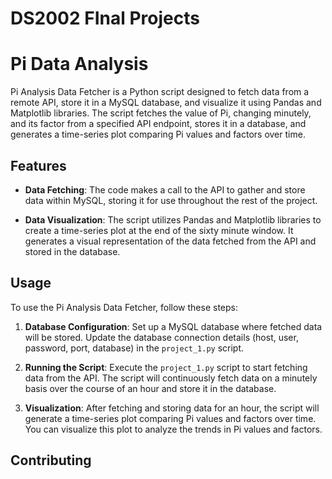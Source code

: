 # DS2002 FInal Projects

# Pi Data Analysis

Pi Analysis Data Fetcher is a Python script designed to fetch data from a remote API, store it in a MySQL database, and visualize it using Pandas and Matplotlib libraries. The script fetches the value of Pi, changing minutely, and its factor from a specified API endpoint, stores it in a database, and generates a time-series plot comparing Pi values and factors over time.

## Features

- **Data Fetching**: The code makes a call to the API to gather and store data within MySQL, storing it for use throughout the rest of the project. 

- **Data Visualization**: The script utilizes Pandas and Matplotlib libraries to create a time-series plot at the end of the sixty minute window. It generates a visual representation of the data fetched from the API and stored in the database.

## Usage

To use the Pi Analysis Data Fetcher, follow these steps:

1. **Database Configuration**: Set up a MySQL database where fetched data will be stored. Update the database connection details (host, user, password, port, database) in the `project_1.py` script.

2. **Running the Script**: Execute the `project_1.py` script to start fetching data from the API. The script will continuously fetch data on a minutely basis over the course of an hour and store it in the database.

3. **Visualization**: After fetching and storing data for an hour, the script will generate a time-series plot comparing Pi values and factors over time. You can visualize this plot to analyze the trends in Pi values and factors.

## Contributing

